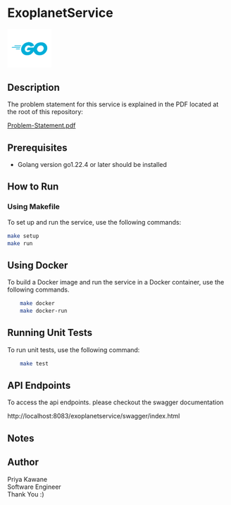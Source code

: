 # ExoplanetService
<div align="start">
<img src="golang.png" alt="Go Logo" width="100"/>
</div>

## Description

The problem statement for this service is explained in the PDF located at the root of this repository:

[Problem-Statement.pdf](Problem-Statement.pdf)

## Prerequisites

- Golang version go1.22.4 or later should be installed

## How to Run

### Using Makefile

To set up and run the service, use the following commands:

```bash
make setup
make run
```

## Using Docker

To build a Docker image and run the service in a Docker container, use the following commands.

```bash
    make docker
    make docker-run
```

## Running Unit Tests
To run unit tests, use the following command:
```bash
    make test
```
## API Endpoints

To access the api endpoints. please checkout the swagger documentation

http://localhost:8083/exoplanetservice/swagger/index.html

## Notes

## Author
Priya Kawane \
Software Engineer \
Thank You :)